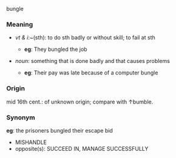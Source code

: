 bungle
### Meaning
+ _vt & i_:~(sth): to do sth badly or without skill; to fail at sth
	+ __eg__: They bungled the job

+ _noun_: something that is done badly and that causes problems
	+ __eg__: Their pay was late because of a computer bungle

### Origin

mid 16th cent.: of unknown origin; compare with ↑bumble.

### Synonym

__eg__: the prisoners bungled their escape bid

+ MISHANDLE
+ opposite(s): SUCCEED IN, MANAGE SUCCESSFULLY


